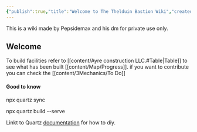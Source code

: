 ```yaml
---
{"publish":true,"title":"Welcome to The Thelduin Bastion Wiki","created":"2025-07-18T17:43:05.232+02:00","modified":"2025-07-17T12:04:49.489+02:00","cssclasses":""}
---
```


This is a wiki made by Pepsidemax and his dm for private use only.

## Welcome

To build facilities refer to [[content/Ayre construction LLC.#Table\|Table]] to see what has been built [[content/Map/Progress]]. if you want to contribute you can check the [[content/3Mechanics/To Do]]


#### Good to know
npx quartz sync 

npx quartz build --serve
 

Linkt to Quartz [documentation](https://quartz.jzhao.xyz) for how to diy.

